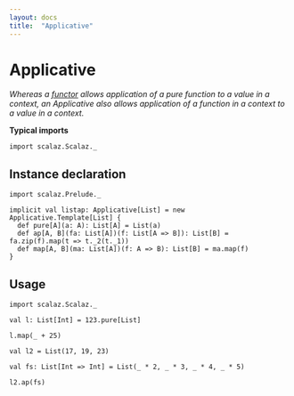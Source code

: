 ```yaml
---
layout: docs
title:  "Applicative"
---
```


# Applicative

*Whereas a [functor](./Functor.html) allows application of a pure function to a value in a context, an Applicative also allows application of a function in a context to a value in a context.*

**Typical imports**

```tut:silent
import scalaz.Scalaz._
```

## Instance declaration

```tut
import scalaz.Prelude._

implicit val listap: Applicative[List] = new Applicative.Template[List] {
  def pure[A](a: A): List[A] = List(a)
  def ap[A, B](fa: List[A])(f: List[A => B]): List[B] = fa.zip(f).map(t => t._2(t._1))
  def map[A, B](ma: List[A])(f: A => B): List[B] = ma.map(f)
}
```

## Usage

```tut:reset
import scalaz.Scalaz._

val l: List[Int] = 123.pure[List]

l.map(_ + 25)

val l2 = List(17, 19, 23)

val fs: List[Int => Int] = List(_ * 2, _ * 3, _ * 4, _ * 5)

l2.ap(fs)
```

